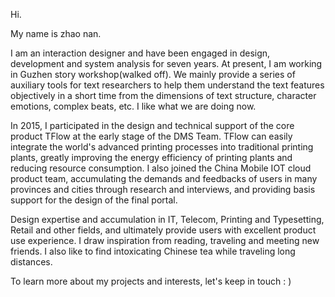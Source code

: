 Hi.

My name is zhao nan.

I am an interaction designer and have been engaged in design, development and system analysis for seven years. At present, I am working in Guzhen story workshop(walked off). We mainly provide a series of auxiliary tools for text researchers to help them understand the text features objectively in a short time from the dimensions of text structure, character emotions, complex beats, etc. I like what we are doing now.

In 2015, I participated in the design and technical support of the core product TFlow at the early stage of the DMS Team. TFlow can easily integrate the world's advanced printing processes into traditional printing plants, greatly improving the energy efficiency of printing plants and reducing resource consumption. I also joined the China Mobile IOT cloud product team, accumulating the demands and feedbacks of users in many provinces and cities through research and interviews, and providing basis support for the design of the final portal.

Design expertise and accumulation in IT, Telecom, Printing and Typesetting, Retail and other fields, and ultimately provide users with excellent product use experience. I draw inspiration from reading, traveling and meeting new friends. I also like to find intoxicating Chinese tea while traveling long distances.

To learn more about my projects and interests, let's keep in touch : )